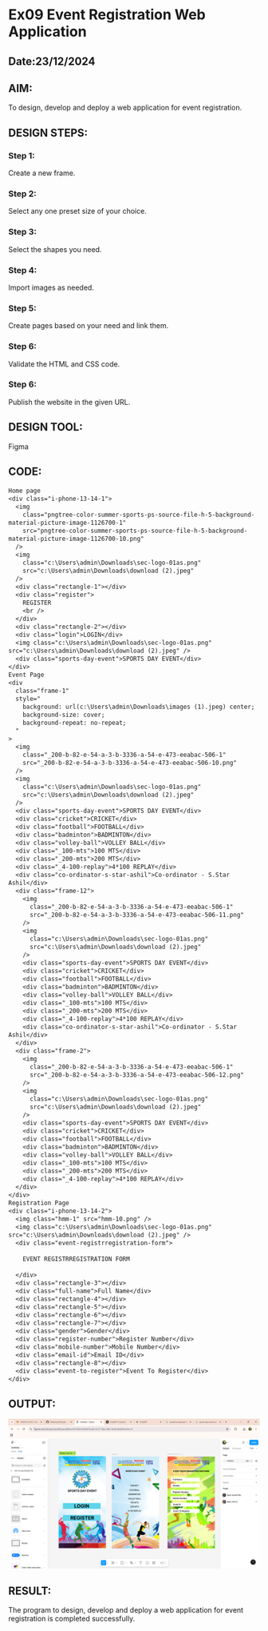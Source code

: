 # Ex09 Event Registration Web Application
## Date:23/12/2024

## AIM:
To design, develop and deploy a web application for event registration.

## DESIGN STEPS:

### Step 1:
Create a new frame.

### Step 2:
Select any one preset size of your choice.

### Step 3:
Select the shapes you need.

### Step 4:
Import images as needed.

### Step 5:
Create pages based on your need and link them.

### Step 6:

Validate the HTML and CSS code.

### Step 6:

Publish the website in the given URL.

## DESIGN TOOL:
Figma

## CODE:
```
Home page
<div class="i-phone-13-14-1">
  <img
    class="pngtree-color-summer-sports-ps-source-file-h-5-background-material-picture-image-1126700-1"
    src="pngtree-color-summer-sports-ps-source-file-h-5-background-material-picture-image-1126700-10.png"
  />
  <img
    class="c:\Users\admin\Downloads\sec-logo-01as.png"
    src="c:\Users\admin\Downloads\download (2).jpeg"
  />
  <div class="rectangle-1"></div>
  <div class="register">
    REGISTER
    <br />
  </div>
  <div class="rectangle-2"></div>
  <div class="login">LOGIN</div>
  <img class="c:\Users\admin\Downloads\sec-logo-01as.png" src="c:\Users\admin\Downloads\download (2).jpeg" />
  <div class="sports-day-event">SPORTS DAY EVENT</div>
</div>
Event Page
<div
  class="frame-1"
  style="
    background: url(c:\Users\admin\Downloads\images (1).jpeg) center;
    background-size: cover;
    background-repeat: no-repeat;
  "
>
  <img
    class="_200-b-82-e-54-a-3-b-3336-a-54-e-473-eeabac-506-1"
    src="_200-b-82-e-54-a-3-b-3336-a-54-e-473-eeabac-506-10.png"
  />
  <img
    class="c:\Users\admin\Downloads\sec-logo-01as.png"
    src="c:\Users\admin\Downloads\download (2).jpeg"
  />
  <div class="sports-day-event">SPORTS DAY EVENT</div>
  <div class="cricket">CRICKET</div>
  <div class="football">FOOTBALL</div>
  <div class="badminton">BADMINTON</div>
  <div class="volley-ball">VOLLEY BALL</div>
  <div class="_100-mts">100 MTS</div>
  <div class="_200-mts">200 MTS</div>
  <div class="_4-100-replay">4*100 REPLAY</div>
  <div class="co-ordinator-s-star-ashil">Co-ordinator - S.Star Ashil</div>
  <div class="frame-12">
    <img
      class="_200-b-82-e-54-a-3-b-3336-a-54-e-473-eeabac-506-1"
      src="_200-b-82-e-54-a-3-b-3336-a-54-e-473-eeabac-506-11.png"
    />
    <img
      class="c:\Users\admin\Downloads\sec-logo-01as.png"
      src="c:\Users\admin\Downloads\download (2).jpeg"
    />
    <div class="sports-day-event">SPORTS DAY EVENT</div>
    <div class="cricket">CRICKET</div>
    <div class="football">FOOTBALL</div>
    <div class="badminton">BADMINTON</div>
    <div class="volley-ball">VOLLEY BALL</div>
    <div class="_100-mts">100 MTS</div>
    <div class="_200-mts">200 MTS</div>
    <div class="_4-100-replay">4*100 REPLAY</div>
    <div class="co-ordinator-s-star-ashil">Co-ordinator - S.Star Ashil</div>
  </div>
  <div class="frame-2">
    <img
      class="_200-b-82-e-54-a-3-b-3336-a-54-e-473-eeabac-506-1"
      src="_200-b-82-e-54-a-3-b-3336-a-54-e-473-eeabac-506-12.png"
    />
    <img
      class="c:\Users\admin\Downloads\sec-logo-01as.png"
      src="c:\Users\admin\Downloads\download (2).jpeg"
    />
    <div class="sports-day-event">SPORTS DAY EVENT</div>
    <div class="cricket">CRICKET</div>
    <div class="football">FOOTBALL</div>
    <div class="badminton">BADMINTON</div>
    <div class="volley-ball">VOLLEY BALL</div>
    <div class="_100-mts">100 MTS</div>
    <div class="_200-mts">200 MTS</div>
    <div class="_4-100-replay">4*100 REPLAY</div>
  </div>
</div>
Registration Page
<div class="i-phone-13-14-2">
  <img class="hmm-1" src="hmm-10.png" />
  <img class="c:\Users\admin\Downloads\sec-logo-01as.png" src="c:\Users\admin\Downloads\download (2).jpeg" />
  <div class="event-registrregistration-form">

    EVENT REGISTRREGISTRATION FORM

  </div>
  <div class="rectangle-3"></div>
  <div class="full-name">Full Name</div>
  <div class="rectangle-4"></div>
  <div class="rectangle-5"></div>
  <div class="rectangle-6"></div>
  <div class="rectangle-7"></div>
  <div class="gender">Gender</div>
  <div class="register-number">Register Number</div>
  <div class="mobile-number">Mobile Number</div>
  <div class="email-id">Email ID</div>
  <div class="rectangle-8"></div>
  <div class="event-to-register">Event To Register</div>
</div>
```

## OUTPUT:
![alt text](<Screenshot 2024-12-23 105916.png>)

## RESULT:
The program to design, develop and deploy a web application for event registration is completed successfully.
